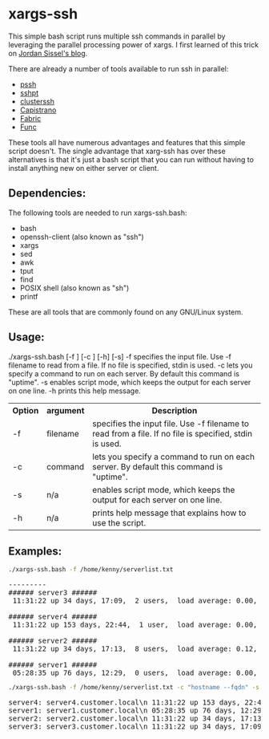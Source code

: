 xargs-ssh
=============

This simple bash script runs multiple ssh commands in parallel by leveraging the parallel processing power of xargs. I first learned of this trick on [Jordan Sissel's blog](http://www.semicomplete.com/blog/articles/week-of-unix-tools/day-5-xargs.html).

There are already a number of tools available to run ssh in parallel:
* [pssh](http://www.theether.org/pssh/)
* [sshpt](http://code.google.com/p/sshpt/)
* [clusterssh](http://clusterssh.sourceforge.net/)
* [Capistrano](http://capistranorb.com/)
* [Fabric](http://fabfile.org/)
* [Func](https://fedorahosted.org/func/)

These tools all have numerous advantages and features that this simple script doesn't. The single advantage that xarg-ssh has over these alternatives is that it's just a bash script that you can run without having to install anything new on either server or client.

Dependencies:
-------------
The following tools are needed to run xargs-ssh.bash:
* bash
* openssh-client (also known as "ssh")
* xargs
* sed
* awk
* tput
* find
* POSIX shell (also known as "sh")
* printf

These are all tools that are commonly found on any GNU/Linux system.

Usage:
------
./xargs-ssh.bash [-f <file>] [-c <command>] [-h] [-s]
  -f specifies the input file. Use -f filename to read from a file. If no file is specified, stdin is used.
  -c lets you specify a command to run on each server. By default this command is "uptime".
  -s enables script mode, which keeps the output for each server on one line.
  -h prints this help message.

<table>
  <tr>
    <th>Option</th><th>argument</th><th>Description</th>
  </tr>
  <tr>
    <td>-f</td><td>filename</td><td>specifies the input file. Use -f filename to read from a file. If no file is specified, stdin is used.</td>
  </tr>
  <tr>
    <td>-c</td><td>command</td><td>lets you specify a command to run on each server. By default this command is "uptime".</td>
  </tr>
  <tr>
    <td>-s</td><td>n/a</td><td>enables script mode, which keeps the output for each server on one line.</td>
  </tr>
  <tr>
    <td>-h</td><td>n/a</td><td>prints help message that explains how to use the script.</td>
  </tr>
</table>

Examples:
---------
````bash
./xargs-ssh.bash -f /home/kenny/serverlist.txt
````
<pre>
---------
###### server3 ######
 11:31:22 up 34 days, 17:09,  2 users,  load average: 0.00, 0.00, 0.00

###### server4 ######
 11:31:22 up 153 days, 22:44,  1 user,  load average: 0.00, 0.00, 0.00

###### server2 ######
 11:31:22 up 34 days, 17:13,  8 users,  load average: 0.12, 0.11, 0.05

###### server1 ######
 05:28:35 up 76 days, 12:29,  0 users,  load average: 0.00, 0.00, 0.00
</pre>

````bash
./xargs-ssh.bash -f /home/kenny/serverlist.txt -c "hostname --fqdn" -s
````
<pre>
server4: server4.customer.local\n 11:31:22 up 153 days, 22:44,  1 user,  load average: 0.00, 0.00, 0.00
server1: server1.customer.local\n 05:28:35 up 76 days, 12:29,  0 users,  load average: 0.00, 0.00, 0.00
server2: server2.customer.local\n 11:31:22 up 34 days, 17:13,  8 users,  load average: 0.12, 0.11, 0.05
server3: server3.customer.local\n 11:31:22 up 34 days, 17:09,  2 users,  load average: 0.00, 0.00, 0.00
</pre>
